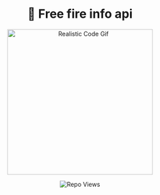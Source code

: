<h1 align="center">🧠 Free fire info api </h1>

<p align="center">
  <img src="https://media.giphy.com/media/h408T6Y5GfmXBKW62l/giphy.gif" width="340" alt="Realistic Code Gif">
</p>

<p align="center">
  <img src="https://komarev.com/ghpvc/?username=cyber-ullash&repo=Freefire-info-api&style=for-the-badge&color=blueviolet" alt="Repo Views"/>
</p>
